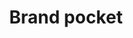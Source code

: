 ---
title: Brand pocket
tags: ["brand", "pocket", "app", "save-for-later", "bookmark", "read-it-later", "content"]
icon: brand-pocket
svg: '<svg xmlns="http://www.w3.org/2000/svg" width="24" height="24" fill="none" viewBox="0 0 24 24" stroke-width="1.5" stroke-linecap="round" stroke-linejoin="round" stroke="currentColor"><path d="M4.8 3h14.4c.477 0 .935.199 1.273.553.337.354.527.835.527 1.336v6.667c0 2.504-.948 4.907-2.636 6.678C16.676 20.005 14.387 21 12 21a8.634 8.634 0 0 1-3.444-.719 8.984 8.984 0 0 1-2.92-2.047C3.948 16.463 3 14.06 3 11.556V4.889c0-.501.19-.982.527-1.336A1.758 1.758 0 0 1 4.8 3"/><path d="m9 10.25 3 3 3-3"/></svg>'
---